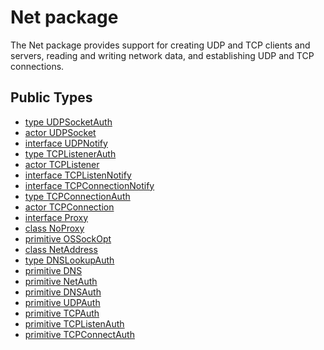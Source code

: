 # Net package

The Net package provides support for creating UDP and TCP clients and
servers, reading and writing network data, and establishing UDP and
TCP connections.


## Public Types

* [type UDPSocketAuth](net-UDPSocketAuth.md)
* [actor UDPSocket](net-UDPSocket.md)
* [interface UDPNotify](net-UDPNotify.md)
* [type TCPListenerAuth](net-TCPListenerAuth.md)
* [actor TCPListener](net-TCPListener.md)
* [interface TCPListenNotify](net-TCPListenNotify.md)
* [interface TCPConnectionNotify](net-TCPConnectionNotify.md)
* [type TCPConnectionAuth](net-TCPConnectionAuth.md)
* [actor TCPConnection](net-TCPConnection.md)
* [interface Proxy](net-Proxy.md)
* [class NoProxy](net-NoProxy.md)
* [primitive OSSockOpt](net-OSSockOpt.md)
* [class NetAddress](net-NetAddress.md)
* [type DNSLookupAuth](net-DNSLookupAuth.md)
* [primitive DNS](net-DNS.md)
* [primitive NetAuth](net-NetAuth.md)
* [primitive DNSAuth](net-DNSAuth.md)
* [primitive UDPAuth](net-UDPAuth.md)
* [primitive TCPAuth](net-TCPAuth.md)
* [primitive TCPListenAuth](net-TCPListenAuth.md)
* [primitive TCPConnectAuth](net-TCPConnectAuth.md)

